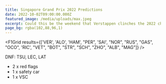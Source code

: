 ```yaml
---
title: Singapore Grand Prix 2022 Predictions
date: 2022-10-02T09:00:00.000Z
featured_image: /media/uploads/max.jpeg
excerpt: Could this be the weekend that Verstappen clinches the 2022 championship (a few days before we learn whether he gets to keep the 2021 championship)?
page_bg: rgba(102,88,96,1)
---
```


<script>
import F1Grid from '$lib/components/F1Grid.svelte';
</script>

<F1Grid results={['VER', 'ALO', 'HAM', "PER", 'SAI', "NOR", "RUS", "GAS", "OCO", 'RIC', "VET", "BOT", "STR", "SCH", "ZHO", "ALB", "MAG"]} />

DNF: TSU, LEC, LAT

- 2 x red flags
- 1 x safety car
- 1 x VSC
